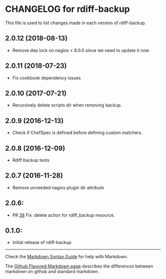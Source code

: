 # CHANGELOG for rdiff-backup

This file is used to list changes made in each version of rdiff-backup.

2.0.12 (2018-08-13)
-------------------
- Remove dep lock on nagios < 8.0.0 since we need to update it now

2.0.11 (2018-07-23)
-------------------
- Fix cookbook dependency issues

2.0.10 (2017-07-21)
-------------------
- Recursively delete scripts dir when removing backup. 

2.0.9 (2016-12-13)
------------------
- Check if ChefSpec is defined before defining custom matchers.

2.0.8 (2016-12-09)
------------------
- Rdiff backup tests

2.0.7 (2016-11-28)
------------------
- Remove unneeded nagios plugin dir attribute

## 2.0.6:

* PR [38](https://github.com/osuosl-cookbooks/rdiff-backup/pull/38) Fix :delete action for rdiff_backup resource.

## 0.1.0:

* Initial release of rdiff-backup

- - -
Check the [Markdown Syntax Guide](http://daringfireball.net/projects/markdown/syntax) for help with Markdown.

The [Github Flavored Markdown page](http://github.github.com/github-flavored-markdown/) describes the differences between markdown on github and standard markdown.
